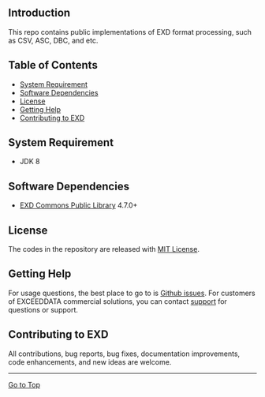 ## Introduction
This repo contains public implementations of EXD format processing, such as CSV, ASC, DBC, and etc.

## Table of Contents
- [System Requirement](#system-requirement)
- [Software Dependencies](#software-dependencies)
- [License](#license)
- [Getting Help](#getting-help)
- [Contributing to EXD](#contributing-to-exd)

## System Requirement
- JDK 8

## Software Dependencies
- [EXD Commons Public Library](https://github.com/exceeddata/commons-public/) 4.7.0+
  
## License
The codes in the repository are released with [MIT License](LICENSE).

## Getting Help
For usage questions, the best place to go to is [Github issues](https://github.com/exceeddata/formats-public/issues). For customers of EXCEEDDATA commercial solutions, you can contact [support](mailto:support@smartsct.com) for questions or support.

## Contributing to EXD
All contributions, bug reports, bug fixes, documentation improvements, code enhancements, and new ideas are welcome.

<hr>

[Go to Top](#table-of-contents)
